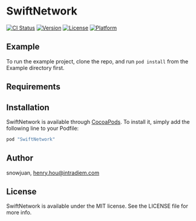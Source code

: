 # SwiftNetwork

[![CI Status](http://img.shields.io/travis/snowjuan/SwiftNetwork.svg?style=flat)](https://travis-ci.org/snowjuan/SwiftNetwork)
[![Version](https://img.shields.io/cocoapods/v/SwiftNetwork.svg?style=flat)](http://cocoapods.org/pods/SwiftNetwork)
[![License](https://img.shields.io/cocoapods/l/SwiftNetwork.svg?style=flat)](http://cocoapods.org/pods/SwiftNetwork)
[![Platform](https://img.shields.io/cocoapods/p/SwiftNetwork.svg?style=flat)](http://cocoapods.org/pods/SwiftNetwork)

## Example

To run the example project, clone the repo, and run `pod install` from the Example directory first.

## Requirements

## Installation

SwiftNetwork is available through [CocoaPods](http://cocoapods.org). To install
it, simply add the following line to your Podfile:

```ruby
pod "SwiftNetwork"
```

## Author

snowjuan, henry.hou@intradiem.com

## License

SwiftNetwork is available under the MIT license. See the LICENSE file for more info.
